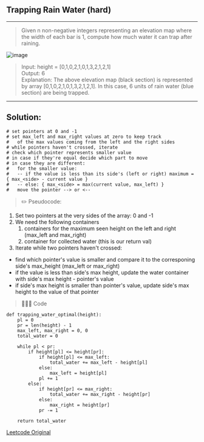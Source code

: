 ## Trapping Rain Water (hard)
--------------------

> Given n non-negative integers representing an elevation map where the width of each bar is 1, compute how much water it can trap after raining.

![image](https://assets.leetcode.com/uploads/2018/10/22/rainwatertrap.png)

> Input: height = [0,1,0,2,1,0,1,3,2,1,2,1]\
Output: 6\
Explanation: The above elevation map (black section) is represented by array [0,1,0,2,1,0,1,3,2,1,2,1]. In this case, 6 units of rain water (blue section) are being trapped.

--------------------

## Solution: 

    # set pointers at 0 and -1
    # set max_left and max_right values at zero to keep track
    #   of the max values coming from the left and the right sides
    # while pointers haven't crossed, iterate
    # check which pointer represents smaller value
    # in case if they're equal decide which part to move
    # in case they are different:
    #   for the smaller value:
    #   -- if the value is less than its side's (left or right) maximum = { max_<side> - current value }
    #   -- else: { max_<side> = max(current value, max_left) }
    #   move the pointer --> or <--

> ✏️ Pseudocode:
1. Set two pointers at the very sides of the array: 0 and -1
2. We need the following containers  
    1. containers for the maximum seen height on the left and right (max_left and max_right)
    2. container for collected water (this is our return val) 
3. Iterate while two pointers haven't crossed:
* find which pointer's value is smaller and compare it to the corresponing side's max_height (max_left or max_right)
* if the value is less than side's max height, update the water container with side's max height - pointer's value
* if side's max height is smaller than pointer's value, update side's max height to the value of that pointer

> 👩🏼‍💻 Code

``` 
def trapping_water_optimal(height):
    pl = 0
    pr = len(height) - 1
    max_left, max_right = 0, 0
    total_water = 0

    while pl < pr:
        if height[pl] <= height[pr]:
            if height[pl] <= max_left:
                total_water += max_left - height[pl]
            else:
                max_left = height[pl]
            pl += 1
        else:
            if height[pr] <= max_right:
                total_water += max_right - height[pr]
            else:
                max_right = height[pr]
            pr -= 1

    return total_water
```

[Leetcode Original](https://leetcode.com/problems/trapping-rain-water/)
